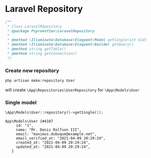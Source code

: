 # Laravel Repository

```php
/**
 * Class LaravelRepository
 * @package Psprokofiev\LaravelRepository
 * 
 * @method \Illuminate\Database\Eloquent\Model getSingle(int $id)
 * @method \Illuminate\Database\Eloquent\Builder getQuery() 
 * @method string getTable()
 * @method string getConnection()
 */
```

### Create new repository
```cmd
php artisan make:repository User
```
will create `\App\Repositories\UserRepository` for `\App\Models\User`

### Single model
```php
\App\Models\User::repository()->getSingle(1);
```
```
App\Models\User {#4107
     id: "1",
     name: "Mr. Denis Rolfson III",
     email: "maximus.dubuque@example.net",
     email_verified_at: "2021-04-09 20:29:24",
     created_at: "2021-04-09 20:29:24",
     updated_at: "2021-04-09 20:29:24",
   }
```
